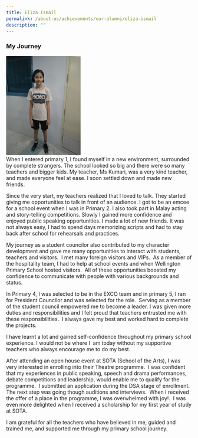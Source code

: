 ```yaml
---
title: Eliza Ismail
permalink: /about-us/achievements/our-alumni/eliza-ismail
description: ""
---
```

### My Journey
 
<div>  
<div style="float: left">  
<img src="/images/IMG20180326064128.jpg" 
     style="width:40%"> 
</div>  
<div></div>  
</div>

When I entered primary 1, I found myself in a new environment, surrounded by complete strangers. The school looked so big and there were so many teachers and bigger kids. My teacher, Ms Kumari, was a very kind teacher, and made everyone feel at ease. I soon settled down and made new friends.  

Since the very start, my teachers realized that I loved to talk. They started giving me opportunities to talk in front of an audience. I got to be an emcee for a school event when I was in Primary 2. I also took part in Malay acting and story-telling competitions. Slowly I gained more confidence and enjoyed public speaking opportunities. I made a lot of new friends. It was not always easy, I had to spend days memorizing scripts and had to stay back after school for rehearsals and practices.

My journey as a student councilor also contributed to my character development and gave me many opportunities to interact with students, teachers and visitors.  I met many foreign visitors and VIPs.  As a member of the hospitality team, I had to help at school events and when Wellington Primary School hosted visitors.  All of these opportunities boosted my confidence to communicate with people with various backgrounds and status. 

In Primary 4, I was selected to be in the EXCO team and in primary 5, I ran for President Councilor and was selected for the role.  Serving as a member of the student council empowered me to become a leader. I was given more duties and responsibilities and I felt proud that teachers entrusted me with these responsibilities.  I always gave my best and worked hard to complete the projects.  

I have learnt a lot and gained self-confidence throughout my primary school experience. I would not be where I  am today without my supportive teachers who always encourage me to do my best.     

After attending an open house event at SOTA (School of the Arts), I was very interested in enrolling into their Theatre programme.  I was confident that my experiences in public speaking, speech and drama performances, debate competitions and leadership, would enable me to qualify for the programme.  I submitted an application during the DSA stage of enrollment.  The next step was going though auditions and interviews.  When I received the offer of a place in the programme, I was overwhelmed with joy!.  I was even more delighted when I received a scholarship for my first year of study at SOTA.     

I am grateful for all the teachers who have believed in me, guided and trained me, and supported me through my primary school journey.